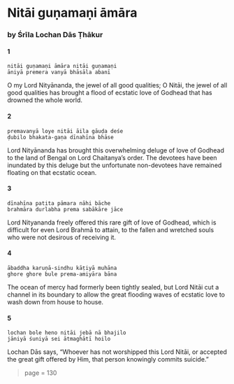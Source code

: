 # Nitāi guṇamaṇi āmāra

### by Śrīla Lochan Dās Ṭhākur

#### 1

    nitāi guṇamaṇi āmāra nitāi guṇamaṇi
    āniyā premera vanyā bhāsāla abanī

O my Lord Nityānanda, the jewel of all good qualities; O Nitāi, the jewel of all good qualities has brought a flood of ecstatic love of Godhead that has drowned the whole world.

#### 2

    premavanyā loye nitāi āila gāuḍa deśe
    ḍubilo bhakata-gaṇa dīnahīna bhāse

Lord Nityānanda has brought this overwhelming deluge of love of Godhead to the land of Bengal on Lord Chaitanya’s order. The devotees have been inundated by this deluge but the unfortunate non-devotees have remained floating on that ecstatic ocean.

#### 3

    dīnahīna patita pāmara nāhi bāche
    brahmāra durlabha prema sabākāre jāce

Lord Nityananda freely offered this rare gift of love of Godhead, which is difficult for even Lord Brahmā to attain, to the fallen and wretched souls who were not desirous of receiving it.

#### 4

    ābaddha karuṇā-sindhu kāṭiyā muhāna
    ghore ghore bule prema-amiyāra bāna

The ocean of mercy had formerly been tightly sealed, but Lord Nitāi cut a channel in its boundary to allow the great flooding waves of ecstatic love to wash down from house to house.

#### 5

    lochan bole heno nitāi jebā nā bhajilo
    jāniyā śuniyā sei ātmaghātī hoilo

Lochan Dās says, “Whoever has not worshipped this Lord Nitāi, or accepted the great gift offered by Him, that person knowingly commits suicide.”


> page = 130